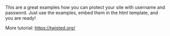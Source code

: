 This are a great examples how you can protect your site with username and password. Just use the examples, embed them in the html template, and you are ready!



More tutorial: https://twisted.org/
